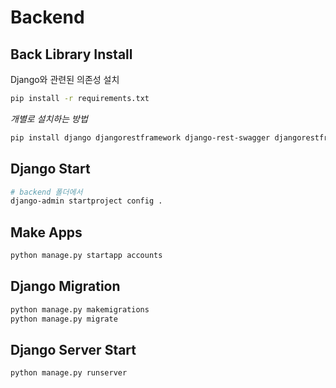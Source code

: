 # Backend

## Back Library Install
Django와 관련된 의존성 설치
```bash
pip install -r requirements.txt
```

*개별로 설치하는 방법*
```bash
pip install django djangorestframework django-rest-swagger djangorestframework-simplejwt markdown django-filter pykafka apache-flink
```

## Django Start
```bash
# backend 폴더에서
django-admin startproject config .
```

## Make Apps
```bash
python manage.py startapp accounts
```

## Django Migration
```bash
python manage.py makemigrations
python manage.py migrate
```

## Django Server Start
```bash
python manage.py runserver
```



